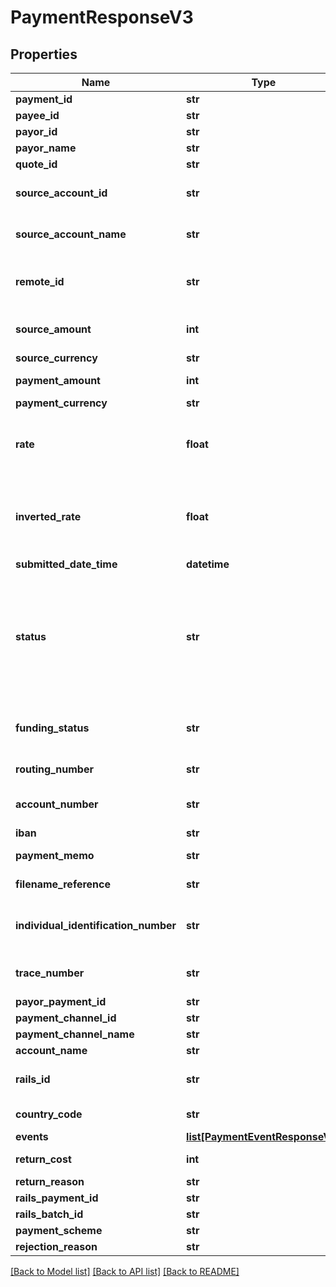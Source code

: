 # PaymentResponseV3

## Properties
Name | Type | Description | Notes
------------ | ------------- | ------------- | -------------
**payment_id** | **str** | The id of the payment | 
**payee_id** | **str** | The id of the paymeee | 
**payor_id** | **str** | The id of the payor | 
**payor_name** | **str** | The name of the payor | [optional] 
**quote_id** | **str** | The quote Id used for the FX | 
**source_account_id** | **str** | The id of the source account from which the payment was taken | 
**source_account_name** | **str** | The name of the source account from which the payment was taken | [optional] 
**remote_id** | **str** | The remote id by which the payor refers to the payee. Only populated once payment is confirmed | [optional] 
**source_amount** | **int** | The source amount for the payment (amount debited to make the payment) | [optional] 
**source_currency** | **str** | ISO 3 character currency code | [optional] 
**payment_amount** | **int** | The amount which the payee will receive | 
**payment_currency** | **str** | ISO 3 character currency code | [optional] 
**rate** | **float** | The FX rate for the payment, if FX was involved. **Note** that (depending on the role of the caller) this information may not be displayed | [optional] 
**inverted_rate** | **float** | The inverted FX rate for the payment, if FX was involved. **Note** that (depending on the role of the caller) this information may not be displayed | [optional] 
**submitted_date_time** | **datetime** |  | 
**status** | **str** | Current status of the payment. One of the following values: ACCEPTED, AWAITING_FUNDS, FUNDED, UNFUNDED, BANK_PAYMENT_REQUESTED, REJECTED, ACCEPTED_BY_RAILS, CONFIRMED, FAILED, WITHDRAWN | 
**funding_status** | **str** | The funding status of the payment. One of the following values: [FUNDED, INSTRUCTED, UNFUNDED | 
**routing_number** | **str** | The routing number for the payment. | [optional] 
**account_number** | **str** | The account number for the account which will receive the payment. | [optional] 
**iban** | **str** | The iban for the payment. | [optional] 
**payment_memo** | **str** | The payment memo set by the payor | [optional] 
**filename_reference** | **str** | ACH file payment was submitted in, if applicable | [optional] 
**individual_identification_number** | **str** | Individual Identification Number assigned to the payment in the ACH file, if applicable | [optional] 
**trace_number** | **str** | Trace Number assigned to the payment in the ACH file, if applicable | [optional] 
**payor_payment_id** | **str** |  | [optional] 
**payment_channel_id** | **str** |  | [optional] 
**payment_channel_name** | **str** |  | [optional] 
**account_name** | **str** |  | [optional] 
**rails_id** | **str** | The rails ID. Default value is RAILS ID UNAVAILABLE when not populated. | [default to 'RAILS ID UNAVAILABLE']
**country_code** | **str** | The country code of the payment channel. | [optional] 
**events** | [**list[PaymentEventResponseV3]**](PaymentEventResponseV3.md) |  | 
**return_cost** | **int** | The return cost if a returned payment. | [optional] 
**return_reason** | **str** |  | [optional] 
**rails_payment_id** | **str** |  | [optional] 
**rails_batch_id** | **str** |  | [optional] 
**payment_scheme** | **str** |  | [optional] 
**rejection_reason** | **str** |  | [optional] 

[[Back to Model list]](../README.md#documentation-for-models) [[Back to API list]](../README.md#documentation-for-api-endpoints) [[Back to README]](../README.md)


